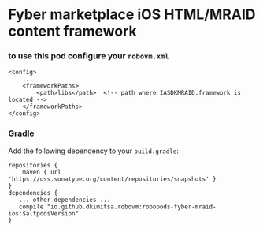 # Fyber marketplace iOS HTML/MRAID content framework

### to use this pod configure your `robovm.xml`

```
<config>
    ...
    <frameworkPaths>
        <path>libs</path>  <!-- path where IASDKMRAID.framework is located -->
    </frameworkPaths>
</config>
```

### Gradle

Add the following dependency to your `build.gradle`:

```
repositories {
    maven { url 'https://oss.sonatype.org/content/repositories/snapshots' }
}
dependencies {
   ... other dependencies ...
   compile "io.github.dkimitsa.robovm:robopods-fyber-mraid-ios:$altpodsVersion"
}
```
